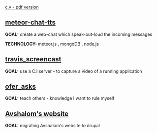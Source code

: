 [c.v - pdf version ](https://github.com/brownman/cv_pdf/tree/master)


[meteor-chat-tts](https://github.com/brownman/meteor-chat-tts) 
-----
**GOAL:** create a web-chat which speak-out-loud the incoming messages

**TECHNOLOGY:** meteor.js , mongoDB , node.js
 

[travis_screencast](https://github.com/brownman/travis_screencast)
-------
**GOAL:** use a C.I server - to capture a video of a running application


[ofer_asks](https://github.com/brownman/ofer_asks)
-----
**GOAL:** teach others - knowledge I want to rule myself


[Avshalom's website](http://drupal-ex01.rhcloud.com/)
---
**GOAL:** migrating Avshalom's website to drupal
